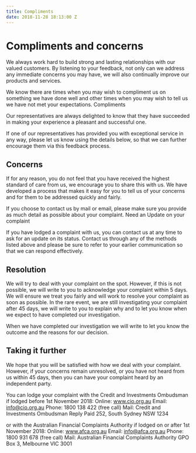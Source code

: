 ```yaml
---
title: Compliments
date: 2018-11-28 18:13:00 Z
---
```


# Compliments and concerns

We always work hard to build strong and lasting relationships with our valued customers. By listening to your feedback, not only can we address any immediate concerns you may have, we will also continually improve our products and services.

We know there are times when you may wish to compliment us on something we have done well and other times when you may wish to tell us we have not met your expectations. Compliments

Our representatives are always delighted to know that they have succeeded in making your experience a pleasant and successful one.

If one of our representatives has provided you with exceptional service in any way, please let us know using the details below, so that we can further encourage them via this feedback process.

## Concerns

If for any reason, you do not feel that you have received the highest standard of care from us, we encourage you to share this with us. We have developed a process that makes it easy for you to tell us of your concerns and for them to be addressed quickly and fairly.

If you choose to contact us by mail or email, please make sure you provide as much detail as possible about your complaint. Need an Update on your complaint

If you have lodged a complaint with us, you can contact us at any time to ask for an update on its status. Contact us through any of the methods listed above and please be sure to refer to your earlier communication so that we can respond effectively.

## Resolution

We will try to deal with your complaint on the spot. However, if this is not possible, we will write to you to acknowledge your complaint within 5 days. We will ensure we treat you fairly and will work to resolve your complaint as soon as possible. In the rare event, we are still investigating your complaint after 45 days, we will write to you to explain why and to let you know when we expect to have completed our investigation.

When we have completed our investigation we will write to let you know the outcome and the reasons for our decision.

## Taking it further

We hope that you will be satisfied with how we deal with your complaint. However, if your concerns remain unresolved, or you have not heard from us within 45 days, then you can have your complaint heard by an independent party.

You can lodge your complaint with the Credit and Investments Ombudsman if lodged before 1st November 2018: 
Online: www.cio.org.au
Email: info@cio.org.au
Phone: 1800 138 422 (free call)
Mail: Credit and Investments Ombudsman Reply Paid 252, South Sydney NSW 1234

or with the Australian Financial Complaints Authority if lodged on or after 1st November 2018:
Online: www.afca.org.au
Email: info@afca.org.au
Phone: 1800 931 678 (free call)
Mail: Australian Financial Complaints Authority GPO Box 3, Melbourne VIC 3001